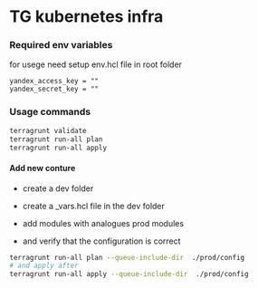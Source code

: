 # TG kubernetes infra 

### Required env variables

for usege need setup env.hcl file in root folder


```hcl
yandex_access_key = ""
yandex_secret_key = ""
```

### Usage commands

```bash
terragrunt validate
terragrunt run-all plan
terragrunt run-all apply
```

#### Add new conture

- create a dev folder 
- create a <env>_vars.hcl file in the dev folder
- add modules with analogues prod modules

- and verify that the configuration is correct

```bash
terragrunt run-all plan --queue-include-dir  ./prod/config
# and apply after
terragrunt run-all apply --queue-include-dir  ./prod/config
```
